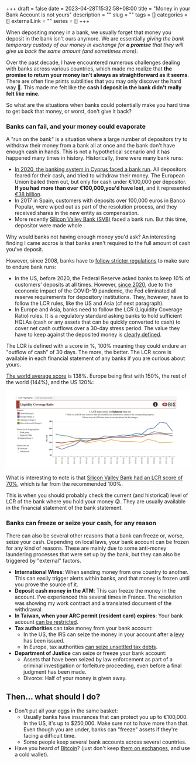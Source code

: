 +++ 
draft = false
date = 2023-04-28T15:32:58+08:00
title = "Money in your Bank Account is not yours"
description = ""
slug = "" 
tags = []
categories = []
externalLink = ""
series = []
+++

When depositing money in a bank, we usually forget that money you deposit in the bank isn't ours anymore. We are essentially _giving the bank temporary custody of our money in exchange for **a promise** that they will give us back the same amount (and sometimes more)_.

Over the past decade, I have encountered numerous challenges dealing with banks across various countries, which made me realize that **the promise to return your money isn't always as straightforward as it seems**. There are often fine prints subtilities that you may only discover the hard way 🥲. This made me felt like the **cash I deposit in the bank didn't really felt like mine**.

So what are the situations when banks could potentially make you hard time to get back that money, or worst, don't give it back? 

### Banks can fail, and your money could evaporate

A "run on the bank" is a situation where a large number of depositors try to withdraw their money from a bank all at once and the bank don't have enough cash in hands. This is not a hypothetical scenario and it has happened many times in history.  Historically, there were many bank runs:

- [In 2020, the banking system in Cyprus faced a bank run](https://en.wikipedia.org/wiki/2012%E2%80%932013_Cypriot_financial_crisis). All depositors feared for their cash, and tried to withdraw their money. The European Union bailed them out, but only for cash under €100,000 per depositor.  **If you had more than over €100,000,you'd have lost**, and it represented  [€38 billion](https://www.reuters.com/article/us-cyprus-parliament/cyprus-closes-in-on-eu-bailout-u-turn-on-levy-idUSBRE92G03I20130322).
- In 2017 in Spain, customers with deposits over 100,000 euros in Banco Popular, were wiped out as part of the resolution process, and they received shares in the new entity as compensation. 
- More recently [Silicon Valley Bank (SVB)](https://en.wikipedia.org/wiki/Silicon_Valley_Bank#Collapse) faced a bank run. But this time, depositor were made whole .

Why would banks not having enough money you'd ask? An interesting finding I came accros is that banks aren't required to the full amount of cash you've deposit. 

However, since 2008, banks have to [follow stricter regulations](https://en.wikipedia.org/wiki/Basel_Accords#Basel_III:_responding_to_the_financial_crisis) to make sure to endure bank runs:

- In the US, before 2020, the Federal Reserve asked banks to keep 10% of customers' deposits at all times. However, [since 2020](https://www.federalreserve.gov/monetarypolicy/reservereq.htm), due to the economic impact of the COVID-19 pandemic, the Fed eliminated all reserve requirements for depository institutions. They, however, have to follow the LCR rules, like the US and Asia (cf next paragraph).
- In Europe and Asia, banks need to follow the LCR (Liquidity Coverage Ratio) rules. It is a regulatory standard asking banks to hold sufficient HQLAs (cash or any assets that can be quickly converted to cash) to cover net cash outflows over a 30-day stress period. The value they have to keep against the deposited money is [clearly defined](https://www.eba.europa.eu/sites/default/documents/files/documents/10180/2751085/c465a8e4-a8a6-407b-9ca7-d9e1572c922e/Annex%20VI%20%28Annex%2025%20%28LCR%29%29.pdf).

The LCR is defined with a score in %, 100% meaning they could endure an "outflow of cash" of 30 days. The more, the better. The LCR score is available in each financial statement of any banks if you are curious about yours.

[The world average score](https://www.bis.org/bcbs/dashboards.htm) is 138%. Europe being first with 150%, the rest of the world (144%), and the US 120%:

![LCR world average, US, Europe graph](/img/bank-money-is-not-your-money/LCR-average-europe-us.png)

What is interesting to note is that [Silicon Valley Bank had an LCR score of 70%](https://som.yale.edu/story/2023/lessons-applying-liquidity-coverage-ratio-silicon-valley-bank), which is far from the recommended 100%.

This is when you should probably check the current (and historical) level of LCR of the bank where you hold your money 😜. They are usually available in the financial statement of the bank statement.


### Banks can freeze or seize your cash, for any reason

There can also be several other reasons that a bank can freeze or, worse, seize your cash. Depending on local laws, your bank account can be frozen for any kind of reasons. These are mainly due to some anti-money laundering processes that were set up by the bank, but they can also be triggered by "external" factors.

- **International Wires**: When sending money from one country to another. This can easily trigger alerts within banks, and that money is frozen until you prove the source of it.
- **Deposit cash money in the ATM**: This can freeze the money in the account. I've experienced this several times in France. The resolution was showing my work contract and a translated document of the withdrawal.
- **In Taiwan, when your ARC permit (resident card) expires**: Your bank account [can be restricted](https://tw.forumosa.com/t/cannot-get-an-online-banking-account-if-arc-expires-in-less-than-a-year/216192).
- **Tax authorities** can take money from your bank account:
    - In the US, the IRS can seize the money in your account after a [levy](https://www.irs.gov/businesses/small-businesses-self-employed/what-is-a-levy) has been issued.
    - In Europe, tax authorities [can seize unsettled tax debts](https://www.impots.gouv.fr/particulier/questions/mon-compte-bancaire-fait-lobjet-dun-avis-tiers-detenteur-la-banque-peut-elle).
- **Department of Justice** can seize or freeze your bank account:
    - Assets that have been seized by law enforcement as part of a criminal investigation or forfeiture proceeding, even before a final judgment has been made.
    - Divorce: Half of your money is given away.


## Then... what should I do?

- Don't put all your eggs in the same basket:
    - Usually banks have insurances that can protect you up to €100,000. In the US, it's up to $250,000. Make sure not to have more than that. Even though you are under, banks can "freeze" assets if they're facing a difficult time.
    - Some people keep several bank accounts across several countries.
- Have you heard of [Bitcoin](/posts/explaining-blockchains-to-developers/)? (just don't keep [them on exchanges](https://en.wikipedia.org/wiki/FTX), and use a cold wallet).